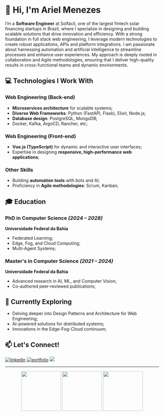 # 👋 Hi, I'm Ariel Menezes

I’m a **Software Engineer** at Solfácil, one of the largest fintech solar financing startups in Brazil, where I specialize in designing and building scalable solutions that drive innovation and efficiency. With a strong foundation in full stack web engineering, I leverage modern technologies to create robust applications, APIs and platform integrations. I am passionate about harnessing automation and artificial intelligence to streamline processes and enhance user experiences. My approach is deeply rooted in collaboration and Agile methodologies, ensuring that I deliver high-quality results in cross-functional teams and dynamic environments.

## 💻 Technologies I Work With

### Web Engineering (Back-end)
- **Microservices architecture** for scalable systems;
- **Diverse Web Frameworks**: Python (FastAPI, Flask), Elixir, Node.js;
- **Database design**: PostgreSQL, MongoDB;
- Docker, Kafka, ArgoCD, Rancher, etc;

### Web Engineering (Front-end)
- **Vue.js (TypeScript)** for dynamic and interactive user interfaces;
- Expertise in designing **responsive, high-performance web applications**;

### Other Skills
- Building **automation tools** with bots and AI;
- Proficiency in **Agile methodologies**: Scrum, Kanban;

## 🎓 Education

### PhD in Computer Science *(2024 – 2028)*
**Universidade Federal da Bahia**
- Federated Learning;
- Edge, Fog, and Cloud Computing;
- Multi-Agent Systems;

### Master's in Computer Science *(2021 – 2024)*
**Universidade Federal da Bahia**
- Advanced research in AI, ML, and Computer Vision;
- Co-authored peer-reviewed publications;

## 🌱 Currently Exploring

- Delving deeper into Design Patterns and Architecture for Web Engineering;
- AI-powered solutions for distributed systems;
- Innovations in the Edge-Fog-Cloud continuum;

## 📫 Let's Connect!
[![linkedin](https://img.shields.io/badge/linkedin-0A66C2?style=for-the-badge&logo=linkedin&logoColor=white)](https://www.linkedin.com/in/arielalmeida/)
[![portfolio](https://img.shields.io/badge/portfolio-000?style=for-the-badge&logo=react&logoColor=white&color=blue)](https://ariel.artadevs.tech/)
![](https://komarev.com/ghpvc/?username=ArielMAJ&style=for-the-badge)

---

<div align="center">
  <img height="130px" src="https://github-readme-stats-2yp3wzl04-arielmaj.vercel.app/api?username=ArielMAJ&show_icons=true&theme=dark&include_all_commits=true&count_private=true&rank_icon=percentile"/>
  <img height="130px" src="https://github-readme-stats.vercel.app/api/top-langs/?username=ArielMAJ&layout=compact&langs_count=10&theme=dark&hide=Jupyter%20Notebook"/>
  <img height="130px" src="https://github-readme-streak-stats.herokuapp.com?user=ArielMAJ&theme=dark&ring=3722DD"/>
</div>
